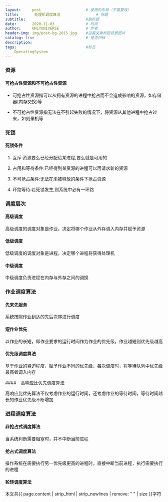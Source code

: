 ```yaml
---
layout:     post                    # 使用的布局（不需要改）
title:       处理机调度算法                # 标题 
subtitle:                           #副标题
date:       2020-11-03              # 时间
author:     ONLYUNIVERSE            # 作者
header-img: img/post-bg-2015.jpg    #这篇文章标题背景图片
catalog: true                       # 是否归档
description: 
tags:                               #标签
    OperatingSystem
---
```


### 资源

#### 可抢占性资源和不可抢占性资源

* 可抢占性资源指可以从拥有资源的进程中抢占而不会造成影响的资源，如存储器(内存交换)等

* 不可抢占性资源指无法在不引起失败的情况下，将资源从其他进程中抢占过来，如刻录机等

### 死锁

#### 死锁条件

1. 互斥:资源要么已经分配给某进程,要么就是可用的

2. 占用和等待条件:已经得到某资源的进程可以再请求新的资源

3. 不可抢占条件:无法在未被释放的条件下抢占资源

4. 环路等待:若死锁发生,则系统中必有一环路

### 调度层次

#### 高级调度

高级调度的调度对象是作业，决定将哪个作业从外存调入内存并赋予资源

#### 低级调度

低级调度的调度对象是进程，决定哪个进程将获得处理机

#### 中级调度

中级调度负责进程在内存与外存之间的调换

### 作业调度算法

#### 先来先服务

系统按照作业到达的先后次序进行调度

#### 短作业优先

以作业的长短，即作业要求的运行时间作为作业的优先级，作业越短则优先级越高

#### 优先级调度算法

基于作业的紧迫程度，赋予作业不同的优先级，每次调度时，将等待队列中优先级最高者调入内存

####　高响应比优先调度算法

高响应比优先算法不仅考虑作业的运行时间，还考虑作业的等待时间，等待时间越长的作业优先级不断增加

### 进程调度算法

#### 非抢占式调度算法

当系统判断需要阻塞时，并不中断当前进程

#### 抢占式调度算法

操作系统在需要执行另一优先级更高的进程时，直接中断当前进程，执行需要执行的进程

#### 轮转调度算法



本文共{{ page.content | strip_html | strip_newlines | remove: " " | size }}字符